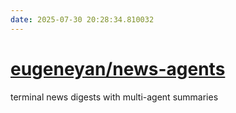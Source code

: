 ```yaml
---
date: 2025-07-30 20:28:34.810032
---
```


# [eugeneyan/news-agents](https://github.com/eugeneyan/news-agents)

terminal news digests with multi-agent summaries